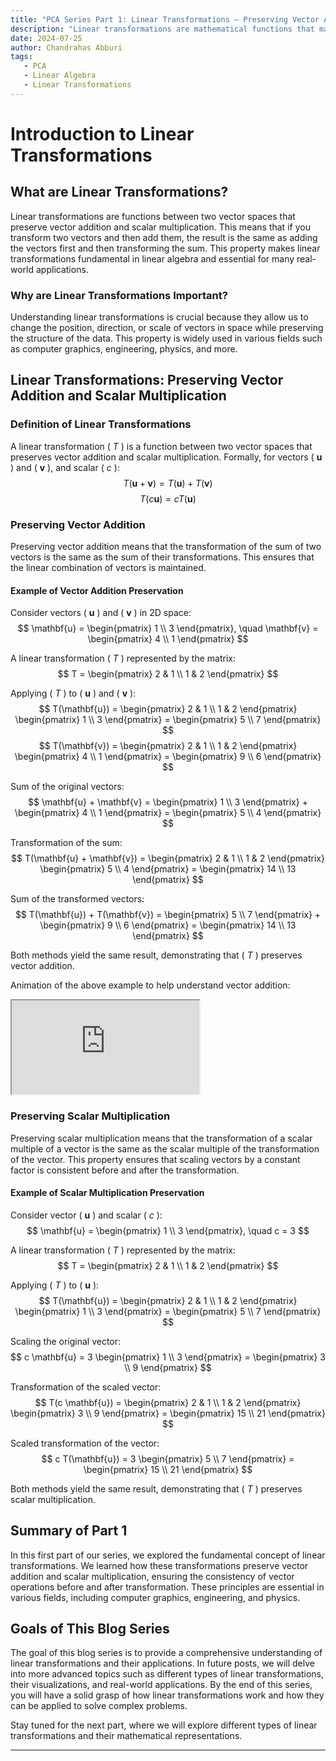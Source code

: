 ```yaml
---
title: "PCA Series Part 1: Linear Transformations – Preserving Vector Addition and Scalar Multiplication"
description: "Linear transformations are mathematical functions that map vectors to vectors while preserving the operations of vector addition and scalar multiplication. They play a fundamental role in linear algebra and are essential for understanding many data analysis techniques, including Principal Component Analysis (PCA)."
date: 2024-07-25
author: Chandrahas Abburi
tags:
   - PCA
   - Linear Algebra
   - Linear Transformations
---
```



# Introduction to Linear Transformations

## What are Linear Transformations?

Linear transformations are functions between two vector spaces that preserve vector addition and scalar multiplication. This means that if you transform two vectors and then add them, the result is the same as adding the vectors first and then transforming the sum. This property makes linear transformations fundamental in linear algebra and essential for many real-world applications.

### Why are Linear Transformations Important?

Understanding linear transformations is crucial because they allow us to change the position, direction, or scale of vectors in space while preserving the structure of the data. This property is widely used in various fields such as computer graphics, engineering, physics, and more.

## Linear Transformations: Preserving Vector Addition and Scalar Multiplication

### Definition of Linear Transformations

A linear transformation \( $T$ \) is a function between two vector spaces that preserves vector addition and scalar multiplication. Formally, for vectors \( $\mathbf{u}$ \) and \( $\mathbf{v}$ \), and scalar \( $c$ \):
$$
T(\mathbf{u} + \mathbf{v}) = T(\mathbf{u}) + T(\mathbf{v})
$$
$$
T(c \mathbf{u}) = c T(\mathbf{u})
$$

### Preserving Vector Addition

Preserving vector addition means that the transformation of the sum of two vectors is the same as the sum of their transformations. This ensures that the linear combination of vectors is maintained.

#### Example of Vector Addition Preservation

Consider vectors \( $\mathbf{u}$ \) and \( $\mathbf{v}$ \) in 2D space:
$$
\mathbf{u} = \begin{pmatrix} 1 \\ 3 \end{pmatrix}, \quad \mathbf{v} = \begin{pmatrix} 4 \\ 1 \end{pmatrix}
$$

A linear transformation \( $T$ \) represented by the matrix:
$$
T = \begin{pmatrix} 2 & 1 \\ 1 & 2 \end{pmatrix}
$$

Applying \( $T$ \) to \( $\mathbf{u}$ \) and \( $\mathbf{v}$ \):
$$
T(\mathbf{u}) = \begin{pmatrix} 2 & 1 \\ 1 & 2 \end{pmatrix} \begin{pmatrix} 1 \\ 3 \end{pmatrix} = \begin{pmatrix} 5 \\ 7 \end{pmatrix}
$$
$$
T(\mathbf{v}) = \begin{pmatrix} 2 & 1 \\ 1 & 2 \end{pmatrix} \begin{pmatrix} 4 \\ 1 \end{pmatrix} = \begin{pmatrix} 9 \\ 6 \end{pmatrix}
$$

Sum of the original vectors:
$$
\mathbf{u} + \mathbf{v} = \begin{pmatrix} 1 \\ 3 \end{pmatrix} + \begin{pmatrix} 4 \\ 1 \end{pmatrix} = \begin{pmatrix} 5 \\ 4 \end{pmatrix}
$$

Transformation of the sum:
$$
T(\mathbf{u} + \mathbf{v}) = \begin{pmatrix} 2 & 1 \\ 1 & 2 \end{pmatrix} \begin{pmatrix} 5 \\ 4 \end{pmatrix} = \begin{pmatrix} 14 \\ 13 \end{pmatrix}
$$

Sum of the transformed vectors:
$$
T(\mathbf{u}) + T(\mathbf{v}) = \begin{pmatrix} 5 \\ 7 \end{pmatrix} + \begin{pmatrix} 9 \\ 6 \end{pmatrix} = \begin{pmatrix} 14 \\ 13 \end{pmatrix}
$$

Both methods yield the same result, demonstrating that \( $T$ \) preserves vector addition.

Animation of the above example to help understand vector addition:

<div class="responsive-video-container">
   <iframe src="https://drive.google.com/file/d/1-GSqTrfapAG1qn3HBEEjW35ai7Ob6WCI/preview" allow="autoplay" class="responsive-iframe"></iframe>
</div>

### Preserving Scalar Multiplication

Preserving scalar multiplication means that the transformation of a scalar multiple of a vector is the same as the scalar multiple of the transformation of the vector. This property ensures that scaling vectors by a constant factor is consistent before and after the transformation.

#### Example of Scalar Multiplication Preservation

Consider vector \( $\mathbf{u}$ \) and scalar \( $c$ \):
$$
\mathbf{u} = \begin{pmatrix} 1 \\ 3 \end{pmatrix}, \quad c = 3
$$

A linear transformation \( $T$ \) represented by the matrix:
$$
T = \begin{pmatrix} 2 & 1 \\ 1 & 2 \end{pmatrix}
$$

Applying \( $T$ \) to \( $\mathbf{u}$ \):
$$
T(\mathbf{u}) = \begin{pmatrix} 2 & 1 \\ 1 & 2 \end{pmatrix} \begin{pmatrix} 1 \\ 3 \end{pmatrix} = \begin{pmatrix} 5 \\ 7 \end{pmatrix}
$$

Scaling the original vector:
$$
c \mathbf{u} = 3 \begin{pmatrix} 1 \\ 3 \end{pmatrix} = \begin{pmatrix} 3 \\ 9 \end{pmatrix}
$$

Transformation of the scaled vector:
$$
T(c \mathbf{u}) = \begin{pmatrix} 2 & 1 \\ 1 & 2 \end{pmatrix} \begin{pmatrix} 3 \\ 9 \end{pmatrix} = \begin{pmatrix} 15 \\ 21 \end{pmatrix}
$$

Scaled transformation of the vector:
$$
c T(\mathbf{u}) = 3 \begin{pmatrix} 5 \\ 7 \end{pmatrix} = \begin{pmatrix} 15 \\ 21 \end{pmatrix}
$$

Both methods yield the same result, demonstrating that \( $T$ \) preserves scalar multiplication.

## Summary of Part 1

In this first part of our series, we explored the fundamental concept of linear transformations. We learned how these transformations preserve vector addition and scalar multiplication, ensuring the consistency of vector operations before and after transformation. These principles are essential in various fields, including computer graphics, engineering, and physics.

## Goals of This Blog Series

The goal of this blog series is to provide a comprehensive understanding of linear transformations and their applications. In future posts, we will delve into more advanced topics such as different types of linear transformations, their visualizations, and real-world applications. By the end of this series, you will have a solid grasp of how linear transformations work and how they can be applied to solve complex problems.

Stay tuned for the next part, where we will explore different types of linear transformations and their mathematical representations.

---
